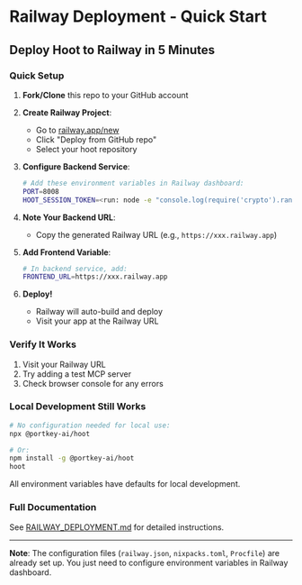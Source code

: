 # Railway Deployment - Quick Start

## Deploy Hoot to Railway in 5 Minutes

### Quick Setup

1. **Fork/Clone** this repo to your GitHub account

2. **Create Railway Project**:
   - Go to [railway.app/new](https://railway.app/new)
   - Click "Deploy from GitHub repo"
   - Select your hoot repository

3. **Configure Backend Service**:
   ```bash
   # Add these environment variables in Railway dashboard:
   PORT=8008
   HOOT_SESSION_TOKEN=<run: node -e "console.log(require('crypto').randomBytes(32).toString('hex'))">
   ```

4. **Note Your Backend URL**:
   - Copy the generated Railway URL (e.g., `https://xxx.railway.app`)

5. **Add Frontend Variable**:
   ```bash
   # In backend service, add:
   FRONTEND_URL=https://xxx.railway.app
   ```

6. **Deploy!**
   - Railway will auto-build and deploy
   - Visit your app at the Railway URL

### Verify It Works

1. Visit your Railway URL
2. Try adding a test MCP server
3. Check browser console for any errors

### Local Development Still Works

```bash
# No configuration needed for local use:
npx @portkey-ai/hoot

# Or:
npm install -g @portkey-ai/hoot
hoot
```

All environment variables have defaults for local development.

### Full Documentation

See [RAILWAY_DEPLOYMENT.md](./RAILWAY_DEPLOYMENT.md) for detailed instructions.

---

**Note**: The configuration files (`railway.json`, `nixpacks.toml`, `Procfile`) are already set up. You just need to configure environment variables in Railway dashboard.

